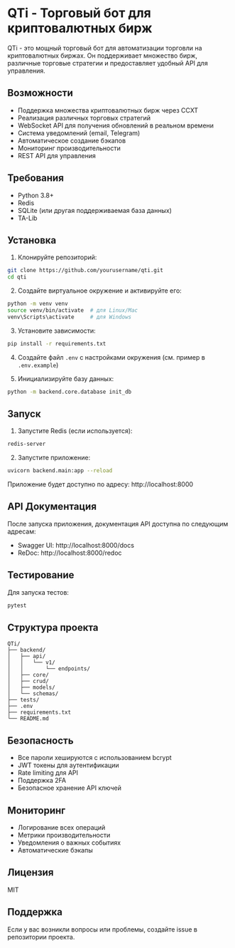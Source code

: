# QTi - Торговый бот для криптовалютных бирж

QTi - это мощный торговый бот для автоматизации торговли на криптовалютных биржах. Он поддерживает множество бирж, различные торговые стратегии и предоставляет удобный API для управления.

## Возможности

- Поддержка множества криптовалютных бирж через CCXT
- Реализация различных торговых стратегий
- WebSocket API для получения обновлений в реальном времени
- Система уведомлений (email, Telegram)
- Автоматическое создание бэкапов
- Мониторинг производительности
- REST API для управления

## Требования

- Python 3.8+
- Redis
- SQLite (или другая поддерживаемая база данных)
- TA-Lib

## Установка

1. Клонируйте репозиторий:
```bash
git clone https://github.com/yourusername/qti.git
cd qti
```

2. Создайте виртуальное окружение и активируйте его:
```bash
python -m venv venv
source venv/bin/activate  # для Linux/Mac
venv\Scripts\activate     # для Windows
```

3. Установите зависимости:
```bash
pip install -r requirements.txt
```

4. Создайте файл `.env` с настройками окружения (см. пример в `.env.example`)

5. Инициализируйте базу данных:
```bash
python -m backend.core.database init_db
```

## Запуск

1. Запустите Redis (если используется):
```bash
redis-server
```

2. Запустите приложение:
```bash
uvicorn backend.main:app --reload
```

Приложение будет доступно по адресу: http://localhost:8000

## API Документация

После запуска приложения, документация API доступна по следующим адресам:
- Swagger UI: http://localhost:8000/docs
- ReDoc: http://localhost:8000/redoc

## Тестирование

Для запуска тестов:
```bash
pytest
```

## Структура проекта

```
QTi/
├── backend/
│   ├── api/
│   │   └── v1/
│   │       └── endpoints/
│   ├── core/
│   ├── crud/
│   ├── models/
│   └── schemas/
├── tests/
├── .env
├── requirements.txt
└── README.md
```

## Безопасность

- Все пароли хешируются с использованием bcrypt
- JWT токены для аутентификации
- Rate limiting для API
- Поддержка 2FA
- Безопасное хранение API ключей

## Мониторинг

- Логирование всех операций
- Метрики производительности
- Уведомления о важных событиях
- Автоматические бэкапы

## Лицензия

MIT

## Поддержка

Если у вас возникли вопросы или проблемы, создайте issue в репозитории проекта.